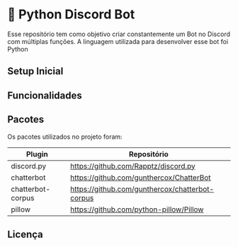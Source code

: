 # 🤖 Python Discord Bot

Esse repositório tem como objetivo criar constantemente um Bot no Discord com múltiplas funções.
A linguagem utilizada para desenvolver esse bot foi Python

## Setup Inicial

## Funcionalidades

## Pacotes

Os pacotes utilizados no projeto foram:

| Plugin | Repositório |
| ------ | ------ |
| discord.py | https://github.com/Rapptz/discord.py |
| chatterbot | https://github.com/gunthercox/ChatterBot |
| chatterbot-corpus | https://github.com/gunthercox/chatterbot-corpus |
| pillow | https://github.com/python-pillow/Pillow |



## Licença



